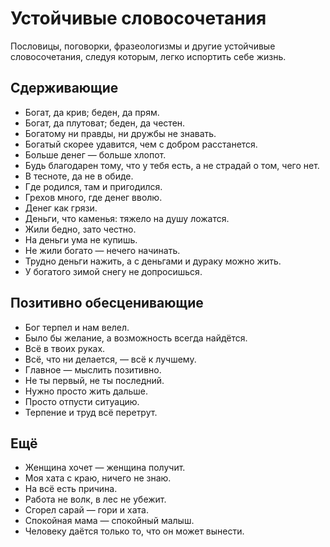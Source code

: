 # Устойчивые словосочетания
Пословицы, поговорки, фразеологизмы и другие устойчивые словосочетания, следуя которым, легко испортить себе жизнь.

## Сдерживающие
* Богат, да крив; беден, да прям.
* Богат, да плутоват; беден, да честен.
* Богатому ни правды, ни дружбы не знавать.
* Богатый скорее удавится, чем с добром расстанется.
* Больше денег — больше хлопот.
* Будь благодарен тому, что у тебя есть, а не страдай о том, чего нет.
* В тесноте, да не в обиде.
* Где родился, там и пригодился.
* Грехов много, где денег вволю.
* Денег как грязи.
* Деньги, что каменья: тяжело на душу ложатся.
* Жили бедно, зато честно.
* На деньги ума не купишь.
* Не жили богато — нечего начинать.
* Трудно деньги нажить, а с деньгами и дураку можно жить.
* У богатого зимой снегу не допросишься.

## Позитивно обесценивающие
* Бог терпел и нам велел.
* Было бы желание, а возможность всегда найдётся.
* Всё в твоих руках.
* Всё, что ни делается, — всё к лучшему.
* Главное — мыслить позитивно.
* Не ты первый, не ты последний.
* Нужно просто жить дальше.
* Просто отпусти ситуацию.
* Терпение и труд всё перетрут.

## Ещё
* Женщина хочет — женщина получит.
* Моя хата с краю, ничего не знаю.
* На всё есть причина.
* Работа не волк, в лес не убежит.
* Сгорел сарай — гори и хата.
* Спокойная мама — спокойный малыш.
* Человеку даётся только то, что он может вынести.
